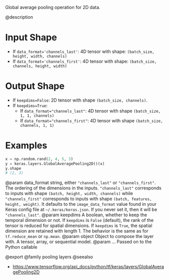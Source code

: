 Global average pooling operation for 2D data.

@description

# Input Shape
- If `data_format='channels_last'`:
    4D tensor with shape:
    `(batch_size, height, width, channels)`
- If `data_format='channels_first'`:
    4D tensor with shape:
    `(batch_size, channels, height, width)`

# Output Shape
- If `keepdims=False`:
    2D tensor with shape `(batch_size, channels)`.
- If `keepdims=True`:
    - If `data_format="channels_last"`:
        4D tensor with shape `(batch_size, 1, 1, channels)`
    - If `data_format="channels_first"`:
        4D tensor with shape `(batch_size, channels, 1, 1)`

# Examples
```python
x = np.random.rand(2, 4, 5, 3)
y = keras.layers.GlobalAveragePooling2D()(x)
y.shape
# (2, 3)
```

@param data_format string, either `"channels_last"` or `"channels_first"`.
    The ordering of the dimensions in the inputs. `"channels_last"`
    corresponds to inputs with shape `(batch, height, width, channels)`
    while `"channels_first"` corresponds to inputs with shape
    `(batch, features, height, weight)`. It defaults to the
    `image_data_format` value found in your Keras config file at
    `~/.keras/keras.json`. If you never set it, then it will be
    `"channels_last"`.
@param keepdims A boolean, whether to keep the temporal dimension or not.
    If `keepdims` is `False` (default), the rank of the tensor is
    reduced for spatial dimensions. If `keepdims` is `True`, the
    spatial dimension are retained with length 1.
    The behavior is the same as for `tf.reduce_mean` or `np.mean`.
@param object Object to compose the layer with. A tensor, array, or sequential model.
@param ... Passed on to the Python callable

@export
@family pooling layers
@seealso
+ <https://www.tensorflow.org/api_docs/python/tf/keras/layers/GlobalAveragePooling2D>
